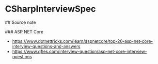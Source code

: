 # CSharpInterviewSpec

## Source note

### ASP NET Core
- https://www.dotnettricks.com/learn/aspnetcore/top-20-asp-net-core-interview-questions-and-answers
- https://www.qfles.com/interview-question/asp-net-core-interview-questions